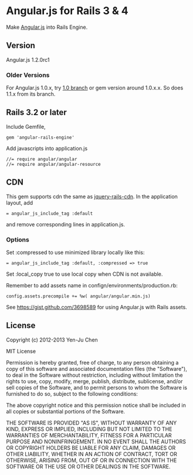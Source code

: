 # Angular.js for Rails 3 & 4
Make [Angular.js](http://angularjs.org) into Rails Engine. 

## Version
Angular.js 1.2.0rc1

### Older Versions

For Angular.js 1.0.x, try [1.0 branch](https://github.com/yjchen/angular-rails-engine/tree/1.0) or gem version around 1.0.x.x. So does 1.1.x from its branch.

## Rails 3.2 or later
Include Gemfile,

    gem 'angular-rails-engine'

Add javascripts into application.js

    //= require angular/angular
    //= require angular/angular-resource

## CDN

This gem supports cdn the same as [jquery-rails-cdn](https://github.com/yjchen/jquery-rails-cdn). In the application layout, add

    = angular_js_include_tag :default

and remove corresponding lines in application.js.

### Options

Set :compressed to use minimized library locally like this:

    = angular_js_include_tag :default, :compressed => true

Set :local_copy true to use local copy when CDN is not available.

Remember to add assets name in confign/environments/production.rb:

    config.assets.precompile += %w( angular/angular.min.js)

See https://gist.github.com/3698589 for using Angular.js with Rails assets.

## License

Copyright (c) 2012-2013 Yen-Ju Chen

MIT License

Permission is hereby granted, free of charge, to any person obtaining
a copy of this software and associated documentation files (the
"Software"), to deal in the Software without restriction, including
without limitation the rights to use, copy, modify, merge, publish,
distribute, sublicense, and/or sell copies of the Software, and to
permit persons to whom the Software is furnished to do so, subject to
the following conditions:

The above copyright notice and this permission notice shall be
included in all copies or substantial portions of the Software.

THE SOFTWARE IS PROVIDED "AS IS", WITHOUT WARRANTY OF ANY KIND,
EXPRESS OR IMPLIED, INCLUDING BUT NOT LIMITED TO THE WARRANTIES OF
MERCHANTABILITY, FITNESS FOR A PARTICULAR PURPOSE AND
NONINFRINGEMENT. IN NO EVENT SHALL THE AUTHORS OR COPYRIGHT HOLDERS BE
LIABLE FOR ANY CLAIM, DAMAGES OR OTHER LIABILITY, WHETHER IN AN ACTION
OF CONTRACT, TORT OR OTHERWISE, ARISING FROM, OUT OF OR IN CONNECTION
WITH THE SOFTWARE OR THE USE OR OTHER DEALINGS IN THE SOFTWARE.
